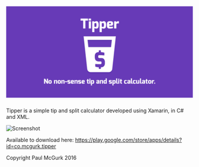 # ![logo](App1/Resources/drawable/tipperheader.png)

Tipper is a simple tip and split calculator developed using Xamarin, in C# and XML.

![Screenshot](https://lh3.googleusercontent.com/HBqoIJH_G25ZWEG_P3HxhFRafT2B9i5TD_gliAvnBkercZgVU5nWCXKxc0wvwLc48LU=h400)

Available to download here: https://play.google.com/store/apps/details?id=co.mcgurk.tipper

Copyright Paul McGurk 2016

